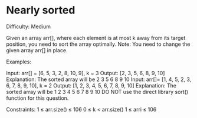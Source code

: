 # Nearly sorted

Difficulty: Medium

Given an array arr[], where each element is at most k away from its target position, you need to sort the array optimally.
Note: You need to change the given array arr[] in place.

Examples:

Input: arr[] = [6, 5, 3, 2, 8, 10, 9], k = 3
Output: [2, 3, 5, 6, 8, 9, 10]
Explanation: The sorted array will be 2 3 5 6 8 9 10
Input: arr[]= [1, 4, 5, 2, 3, 6, 7, 8, 9, 10], k = 2
Output: [1, 2, 3, 4, 5, 6, 7, 8, 9, 10]
Explanation: The sorted array will be 1 2 3 4 5 6 7 8 9 10
DO NOT use the direct library sort() function for this question.

Constraints:
1 ≤ arr.size() ≤ 106
0 ≤ k < arr.size()
1 ≤ arri ≤ 106